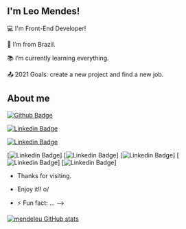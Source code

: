 
## I'm Leo Mendes!

 

:computer: I'm Front-End Developer!

:house_with_garden: I’m from Brazil.

:books: I’m currently learning everything.

:outbox_tray: 2021 Goals: create a new project and find a new job.

 

## About me

[![Github Badge](https://img.shields.io/badge/-Github-000?style=flat-square&logo=Github&logoColor=white&link=https://github.com/mendesleu)](https://github.com/mendesleu)

[![Linkedin Badge](https://img.shields.io/badge/-LinkedIn-blue?style=flat-square&logo=Linkedin&logoColor=white&link=https://www.linkedin.com/in/leo-mendes/)]( https://www.linkedin.com/in/leo-mendes/)

[![Linkedin Badge](https://img.shields.io/badge/Instagram-E4405F?style=for-the-badge&logo=instagram&logoColor=white&link=https://www.instagram.com/mendes_leu/)]( https://www.instagram.com/mendes_leu/)

[![Linkedin Badge](https://img.shields.io/badge/HTML5-E34F26?style=for-the-badge&logo=html5&logoColor=white)] [![Linkedin Badge](https://img.shields.io/badge/CSS3-1572B6?style=for-the-badge&logo=css3&logoColor=white)] [![Linkedin Badge](https://img.shields.io/badge/JavaScript-323330?style=for-the-badge&logo=javascript&logoColor=F7DF1E)] [![Linkedin Badge](https://img.shields.io/badge/PHP-777BB4?style=for-the-badge&logo=php&logoColor=white)] [![Linkedin Badge](https://img.shields.io/badge/MySQL-00000F?style=for-the-badge&logo=mysql&logoColor=white)]



- Thanks for visiting.

- Enjoy it!! o/
- ⚡ Fun fact: ...
-->

[![mendeleu GitHub stats](https://github-readme-stats.vercel.app/api?username=mendesleu)](https://github.com/mendesleu/github-readme-stats)
